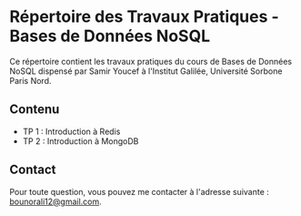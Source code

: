# Répertoire des Travaux Pratiques - Bases de Données NoSQL

Ce répertoire contient les travaux pratiques du cours de Bases de Données NoSQL dispensé par Samir Youcef à l'Institut Galilée, Université Sorbone Paris Nord.

## Contenu

- TP 1 : Introduction à Redis
- TP 2 : Introduction à MongoDB

## Contact

Pour toute question, vous pouvez me contacter à l'adresse suivante : bounorali12@gmail.com.
